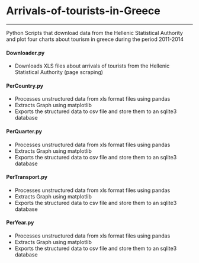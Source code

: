 # Arrivals-of-tourists-in-Greece
--------------------------------------------------------------------------------------------------------------------------------------------------
Python Scripts that download data from the Hellenic Statistical Authority and plot four charts about tourism in greece during the period 2011-2014

#### Downloader.py
- Downloads XLS files about arrivals of tourists from the Hellenic Statistical Authority (page scraping)

#### PerCountry.py
- Processes unstructured data from xls format files using pandas
- Extracts Graph using matplotlib
- Exports the structured data to csv file and store them to an sqlite3 database

#### PerQuarter.py
- Processes unstructured data from xls format files using pandas
- Extracts Graph using matplotlib
- Exports the structured data to csv file and store them to an sqlite3 database

#### PerTransport.py
- Processes unstructured data from xls format files using pandas
- Extracts Graph using matplotlib
- Exports the structured data to csv file and store them to an sqlite3 database


#### PerYear.py
- Processes unstructured data from xls format files using pandas
- Extracts Graph using matplotlib
- Exports the structured data to csv file and store them to an sqlite3 database

